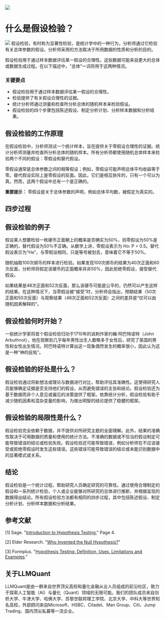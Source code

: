 ![](https://fastly.jsdelivr.net/gh/bucketio/img11@main/2024/10/21/1729466068183-23134fce-3131-4262-b18c-f378d71af4f6.gif)
# 什么是假设检验？
![](https://fastly.jsdelivr.net/gh/bucketio/img9@main/2024/10/20/1729465031968-b3c8959e-1d37-4b8a-91b1-b0b0dfe25143.png)
假设检验，有时称为显著性检验，是统计学中的一种行为，分析师通过它检验有关总体参数的假设。分析师采用的方法取决于所用数据的性质和分析的目的。

假设检验用于通过样本数据评估某一假设的合理性。这些数据可能来自更大的总体或数据生成过程。在以下描述中，“总体”一词将用于这两种情况。

### 关键要点

- 假设检验用于通过样本数据评估某一假设的合理性。
- 检验提供了有关假设合理性的证据。
- 统计分析师通过测量和检查所分析总体的随机样本来检验假设。
- 假设检验的四个步骤包括陈述假设、制定分析计划、分析样本数据和分析结果。

## 假设检验的工作原理

在假设检验中，分析师测试一个统计样本，旨在提供关于零假设合理性的证据。统计分析师测量并检查所分析总体的随机样本。所有分析师都使用随机总体样本来检验两个不同的假设：零假设和替代假设。

零假设通常是总体参数之间的相等假设；例如，零假设可能声明总体平均收益等于零。替代假设实际上是零假设的反面。因此，它们是相互排斥的，只有一个可以为真。然而，这两个假设中总有一个是正确的。

**重要提示：** 零假设是关于总体参数的声明，例如总体平均数，被假定为真实的。

## 四步过程

## 假设检验的例子

假设某人想要检验一枚硬币正面朝上的概率是否确实为50%，则零假设为50%是正确的，替代假设为50%不正确。从数学上讲，零假设表示为 Ho: P = 0.5。替代假设表示为“Ha”，与零假设相同，只是等号被划去，意味着它不等于50%。

随机抽取100次掷币的样本进行检验。如果发现100次掷币的结果为40次正面和60次反面，分析师将假定该硬币的正面概率并非50%，因此拒绝零假设，接受替代假设。

如果结果是48次正面和52次反面，那么该硬币可能是公平的，仍然可以产生这样的结果。在这种情况下，当零假设被“接受”时，分析师会指出，预期结果（50次正面和50次反面）与观察结果（48次正面和52次反面）之间的差异是“仅可以由随机因素解释的”。

## 假设检验何时开始？

一些统计学家将首个假设检验归功于1710年的讽刺作家约翰·阿巴特诺特（John Arbuthnot），他在观察到几乎每年男性出生人数略多于女性后，研究了英国的男性和女性出生情况。阿巴特诺特计算出这一现象偶然发生的概率很小，因此认为这是一种“神的庇佑”。

## 假设检验的好处是什么？

假设检验通过将新想法或理论与数据进行对比，帮助评估其准确性。这使得研究人员能够确定证据是否支持他们的假设，从而避免错误的主张和结论。假设检验还为基于数据而非个人意见或偏见的决策提供了框架。依靠统计分析，假设检验有助于减少随机因素和混杂变量的影响，为做出明智的结论提供了稳健的框架。

## 假设检验的局限性是什么？

假设检验完全依赖于数据，并不提供对所研究主题的全面理解。此外，结果的准确性取决于可用数据的质量和使用的统计方法。不准确的数据或不恰当的假设制定可能导致错误的结论或检验失败。假设检验还可能导致错误，例如分析师在不应该接受或拒绝零假设时发生这些错误。这些错误可能导致错误的结论或未能识别数据中的显著模式或关系。

## 结论

假设检验是一个统计过程，帮助研究人员确定研究的可靠性。通过使用合理制定的假设和一系列统计检验，个人或企业能够对所研究的总体进行推断，并根据呈现的数据得出结论。所有假设检验方法都有相同的四步过程，其中包括陈述假设、制定分析计划、分析样本数据和分析结果。

## 参考文献

[1] Sage. "[Introduction to Hypothesis Testing](https://www.sagepub.com/sites/default/files/upm-binaries/40007_Chapter8.pdf)," Page 4.

[2] Elder Research. "[Who Invented the Null Hypothesis?](https://www.elderresearch.com/blog/who-invented-the-null-hypothesis/)"

[3] Formplus. "[Hypothesis Testing: Definition, Uses, Limitations and Examples](https://www.formpl.us/blog/hypothesis-testing#:~:text=The%20most%20significant%20benefit%20of,%E2%80%9Cis%20or%20is%20not%E2%80%9D.)."

## 关于LLMQuant
LLMQuant是由一群来自世界顶尖高校和量化金融从业人员组成的前沿社区，致力于探索人工智能（AI）与量化（Quant）领域的无限可能。我们的团队成员来自剑桥大学、牛津大学、哈佛大学、苏黎世联邦理工学院、北京大学、中科大等世界知名高校，外部顾问来自Microsoft、HSBC、Citadel、Man Group、Citi、Jump Trading、国内顶尖私募等一流企业。